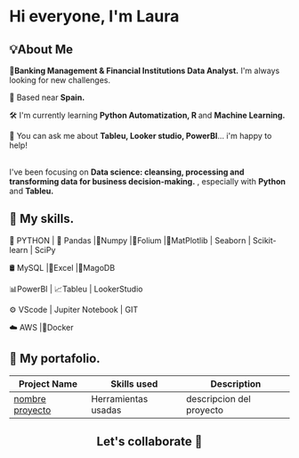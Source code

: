 # Hi everyone, I'm Laura
## 💡About Me
<b>🏦Banking Management & Financial Institutions Data Analyst.</b> I'm always looking for new challenges.<br>

📍 Based near <b>Spain.</b></li>

🛠️ I'm currently learning <b>Python Automatization, R </b> and <b>Machine Learning.</b></li>

💬 You can ask me about <b>Tableu, Looker studio, PowerBI</b>... i'm happy to help!</li>
    
  </ul>

<br>I've been focusing on <b>Data science: cleansing, processing and transforming data for business decision-making.</b> , especially with <b>Python</b> and <b>Tableu.</b></p>
<pr>
## 🦾 My skills.
🐍 PYTHON | 🐼 Pandas |🧮Numpy |🌿Folium |📶MatPlotlib | Seaborn | Scikit-learn | SciPy

🛢 MySQL |📗Excel |🍃MagoDB 

📊PowerBI | 📈Tableu | LookerStudio

⚙️ VScode | Jupiter Notebook | GIT

☁️ AWS |🐋Docker
<pr>
## 🚀 My portafolio.<pr>
<table>
  <thead>
    <tr>
      <th>Project Name</th>
      <th>Skills used</th>
      <th>Description</th>
    </tr>
  </thead>
  <tbody>
 <tr>
      <td><a href="_Link proyecto_">nombre proyecto</a></td>
       <td>Herramientas usadas</td>
      <td> descripcion del proyecto</td>
    </tr>
      </tbody>
</table>
</details>

## <h2 align="center">Let's collaborate 🤝</h2>

 
   

